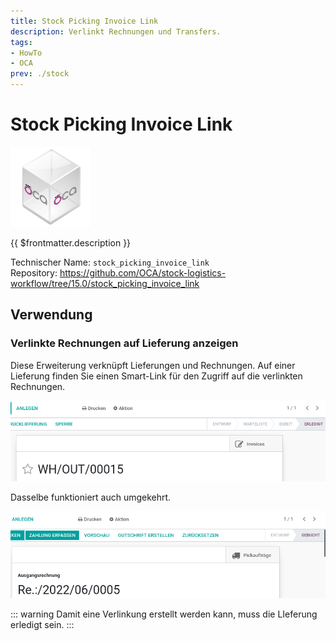 ```yaml
---
title: Stock Picking Invoice Link
description: Verlinkt Rechnungen und Transfers.
tags:
- HowTo
- OCA
prev: ./stock
---
```

# Stock Picking Invoice Link
![icon_oca_app](attachments/icon_oca_app.png)

{{ $frontmatter.description }}

Technischer Name: `stock_picking_invoice_link`\
Repository: <https://github.com/OCA/stock-logistics-workflow/tree/15.0/stock_picking_invoice_link>

## Verwendung

### Verlinkte Rechnungen auf Lieferung anzeigen

Diese Erweiterung verknüpft Lieferungen und Rechnungen. Auf einer Lieferung finden Sie einen Smart-Link für den Zugriff auf die verlinkten Rechnungen.

![](attachments/Stock%20Picking%20Invoice%20Link.png)

Dasselbe funktioniert auch umgekehrt.

![](attachments/Stock%20Picking%20Invoice%20Link%20Invoice.png)

::: warning
Damit eine Verlinkung erstellt werden kann, muss die LIeferung erledigt sein.
:::